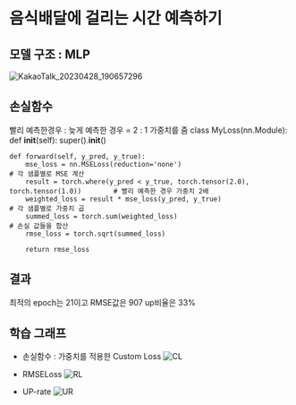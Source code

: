 
# 음식배달에 걸리는 시간 예측하기

## 모델 구조 : MLP
![KakaoTalk_20230428_190657296](https://user-images.githubusercontent.com/91838563/235179653-eb3c6bf9-509c-4e5b-9782-735a5aaaf96c.jpg)

## 손실함수
빨리 예측한경우 : 늦게 예측한 경우 = 2 : 1 가중치를 줌
class MyLoss(nn.Module):
    def __init__(self):
        super().__init__()

    def forward(self, y_pred, y_true):
        mse_loss = nn.MSELoss(reduction='none')                                            # 각 샘플별로 MSE 계산
        result = torch.where(y_pred < y_true, torch.tensor(2.0), torch.tensor(1.0))        # 빨리 예측한 경우 가중치 2배
        weighted_loss = result * mse_loss(y_pred, y_true)                                  # 각 샘플별로 가중치 곱
        summed_loss = torch.sum(weighted_loss)                                             # 손실 값들을 합산
        rmse_loss = torch.sqrt(summed_loss)                                                

        return rmse_loss

## 결과
최적의 epoch는 21이고
RMSE값은 907
up비율은 33%


## 학습 그래프
- 손실함수 : 가중치를 적용한 Custom Loss
    ![CL](https://user-images.githubusercontent.com/91838563/235181765-c0462af9-6c78-4664-a202-159334350a9c.png)

- RMSELoss
    ![RL](https://user-images.githubusercontent.com/91838563/235181788-30d3a0d5-aa00-46e7-bede-fe90b60fe011.png)

- UP-rate
    ![UR](https://user-images.githubusercontent.com/91838563/235181848-724de248-016c-4839-abc1-ba1ea7a0e273.png)
